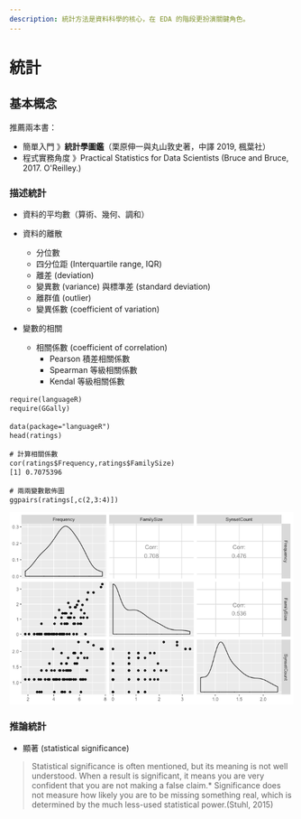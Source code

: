 ```yaml
---
description: 統計方法是資料科學的核心，在 EDA 的階段更扮演關鍵角色。
---
```


# 統計

## 基本概念

推薦兩本書：

* 簡單入門 》**統計學圖鑑**（栗原伸一與丸山敦史著，中譯 2019, 楓葉社）
* 程式實務角度 》Practical Statistics for Data Scientists \(Bruce and Bruce, 2017. O'Reilley.\)

### 描述統計

* 資料的平均數（算術、幾何、調和）
* 資料的離散
  * 分位數
  * 四分位距 \(Interquartile range, IQR\)
  * 離差 \(deviation\)
  * 變異數 \(variance\) 與標準差 \(standard deviation\)
  * 離群值 \(outlier\)
  * 變異係數 \(coefficient of variation\)



* 變數的相關
  * 相關係數 \(coefficient of correlation\)
    * Pearson 積差相關係數
    * Spearman 等級相關係數
    * Kendal 等級相關係數

```text
require(languageR)
require(GGally)

data(package="languageR")
head(ratings)

# 計算相關係數
cor(ratings$Frequency,ratings$FamilySize)
[1] 0.7075396

# 兩兩變數散佈圖
ggpairs(ratings[,c(2,3:4)])

```

![ratings &#x8CC7;&#x6599;&#x7684;&#x6210;&#x5C0D;&#x5716;](../../../.gitbook/assets/image.png)









  










### 推論統計

* 顯著 \(statistical significance\)

> Statistical significance is often mentioned, but its meaning is not well understood. When a result is significant, it means you are very confident that you are not making a false claim.\* Significance does not measure how likely you are to be missing something real, which is determined by the much less-used statistical power.\(Stuhl, 2015\)

